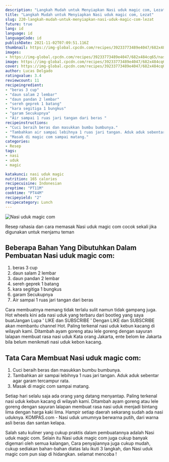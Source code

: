 ```yaml
---
description: "Langkah Mudah untuk Menyiapkan Nasi uduk magic com, Lezat"
title: "Langkah Mudah untuk Menyiapkan Nasi uduk magic com, Lezat"
slug: 220-langkah-mudah-untuk-menyiapkan-nasi-uduk-magic-com-lezat
future: true
lang: id
language: id
languageCode: id
publishDate: 2021-11-02T07:09:51.116Z 
thumbnail: https://img-global.cpcdn.com/recipes/39233773489e4047/682x484cq65/nasi-uduk-magic-com-foto-resep-utama.png
images:
- https://img-global.cpcdn.com/recipes/39233773489e4047/682x484cq65/nasi-uduk-magic-com-foto-resep-utama.png
image: https://img-global.cpcdn.com/recipes/39233773489e4047/682x484cq65/nasi-uduk-magic-com-foto-resep-utama.png
cover: https://img-global.cpcdn.com/recipes/39233773489e4047/682x484cq65/nasi-uduk-magic-com-foto-resep-utama.png
author: Lucas Delgado
ratingvalue: 3.4
reviewcount: 11
recipeingredient:
- "beras 3 cup"
- "daun salam 2 lembar"
- "daun pandan 2 lembar"
- "sereh geprek 1 batang"
- "kara segitiga 1 bungkus"
- "garam Secukupnya"
- "Air sampai 1 ruas jari tangan dari beras "
recipeinstructions:
- "Cuci beraih beras dan masukkan bumbu bumbunya."
- "Tambahkan air sampai lebihnya 1 ruas jari tangan. Aduk aduk sebentar agar garam tercampur rata."
- "Masak di magic com sampai matang."
categories:
- Resep
tags:
- nasi
- uduk
- magic

katakunci: nasi uduk magic 
nutrition: 165 calories
recipecuisine: Indonesian
preptime: "PT11M"
cooktime: "PT44M"
recipeyield: "2"
recipecategory: Lunch
---
```



![Nasi uduk magic com](https://img-global.cpcdn.com/recipes/39233773489e4047/682x484cq65/nasi-uduk-magic-com-foto-resep-utama.png)

Resep rahasia dan cara memasak  Nasi uduk magic com cocok sekali jika digunakan untuk menjamu teman

<!--inarticleads1-->

## Beberapa Bahan Yang Dibutuhkan Dalam Pembuatan Nasi uduk magic com:

1. beras 3 cup
1. daun salam 2 lembar
1. daun pandan 2 lembar
1. sereh geprek 1 batang
1. kara segitiga 1 bungkus
1. garam Secukupnya
1. Air sampai 1 ruas jari tangan dari beras 

Cara membuatnya memang tidak terlalu sulit namun tidak gampang juga. Hot wheels kini ada nasi uduk yang terbaru dari bootleg yang saya buatJangan Lupa &#39; LIKE dan SUBSCRIBE &#39; Dengan LIKE dan SUBSCRIBE akan membantu channel Hot. Paling terkenal nasi uduk kebun kacang di wilayah kami. Ditambah ayam goreng atau lele goreng dengan sayuran lalapan membuat rasa nasi uduk Kata orang Jakarta, ente belom ke Jakarta bila belum menikmati nasi uduk kebon kacang. 

<!--inarticleads2-->

## Tata Cara Membuat Nasi uduk magic com:

1. Cuci beraih beras dan masukkan bumbu bumbunya.
1. Tambahkan air sampai lebihnya 1 ruas jari tangan. Aduk aduk sebentar agar garam tercampur rata.
1. Masak di magic com sampai matang.


Setiap hari selalu saja ada orang yang datang menyantap. Paling terkenal nasi uduk kebun kacang di wilayah kami. Ditambah ayam goreng atau lele goreng dengan sayuran lalapan membuat rasa nasi uduk menjadi bintang lima dengan harga kaki lima. Hampir setiap daerah sekarang sudah ada nasi uduknya. KOMPAS.com - Nasi uduk umumnya berwarna putih, dari warna asli beras dan santan kelapa. 

Salah satu kuliner yang cukup praktis dalam pembuatannya adalah  Nasi uduk magic com. Selain itu  Nasi uduk magic com  juga cukup banyak digemari oleh semua kalangan, Cara penyajiannya juga cukup mudah, cukup sediakan bahan-bahan diatas lalu ikuti 3 langkah, dan  Nasi uduk magic com  pun siap di hidangkan. selamat mencoba !
